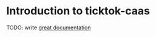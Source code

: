 # Introduction to ticktok-caas

TODO: write [great documentation](http://jacobian.org/writing/what-to-write/)

